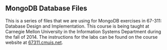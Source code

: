 MongoDB Database Files
------------
This is a series of files that we are using for MongoDB exercises in 67-311: Database Design and Implementation.  This course is being taught at Carnegie Mellon University in the Information Systems Department during the fall of 2014.  The instructions for the labs can be found on the course website at [67311.cmuis.net](http://67311.cmuis.net/labs).  

